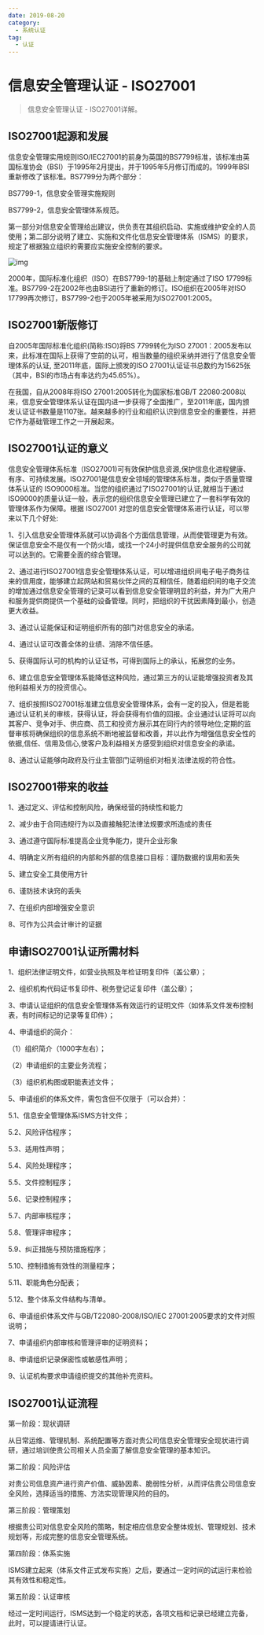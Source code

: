 ```yaml
---
date: 2019-08-20
category:
  - 系统认证
tag:
  - 认证
---
```

# 信息安全管理认证 - ISO27001 

> 信息安全管理认证 - ISO27001详解。

## ISO27001起源和发展

信息安全管理实用规则ISO/IEC27001的前身为英国的BS7799标准，该标准由英国标准协会（BSI）于1995年2月提出，并于1995年5月修订而成的。1999年BSI重新修改了该标准。BS7799分为两个部分：

BS7799-1，信息安全管理实施规则

BS7799-2，信息安全管理体系规范。

第一部分对信息安全管理给出建议，供负责在其组织启动、实施或维护安全的人员使用；第二部分说明了建立、实施和文件化信息安全管理体系（ISMS）的要求，规定了根据独立组织的需要应实施安全控制的要求。

![img](https://www.pdai.tech/images/dev-spec/cert-270001.jpg)

2000年，国际标准化组织（ISO）在BS7799-1的基础上制定通过了ISO 17799标准。BS7799-2在2002年也由BSI进行了重新的修订。ISO组织在2005年对ISO 17799再次修订，BS7799-2也于2005年被采用为ISO27001:2005。

## ISO27001新版修订

自2005年国际标准化组织(简称:ISO)将BS 7799转化为ISO 27001：2005发布以来，此标准在国际上获得了空前的认可，相当数量的组织采纳并进行了信息安全管理体系的认证, 至2011年底，国际上颁发的ISO 27001认证证书总数约为15625张（其中，BSI的市场占有率达约为45.65%）。

在我国，自从2008年将ISO 27001:2005转化为国家标准GB/T 22080:2008以来，信息安全管理体系认证在国内进一步获得了全面推广，至2011年底，国内颁发认证证书数量是1107张。越来越多的行业和组织认识到信息安全的重要性，并把它作为基础管理工作之一开展起来。

## ISO27001认证的意义

信息安全管理体系标准（ISO27001)可有效保护信息资源,保护信息化进程健康、有序、可持续发展。ISO27001是信息安全领域的管理体系标准，类似于质量管理体系认证的 ISO9000标准。当您的组织通过了ISO27001的认证,就相当于通过ISO9000的质量认证一般，表示您的组织信息安全管理已建立了一套科学有效的管理体系作为保障。根据 ISO27001 对您的信息安全管理体系进行认证，可以带来以下几个好处:

1、引入信息安全管理体系就可以协调各个方面信息管理，从而使管理更为有效。保证信息安全不是仅有一个防火墙，或找一个24小时提供信息安全服务的公司就可以达到的。它需要全面的综合管理。

2、通过进行ISO27001信息安全管理体系认证，可以增进组织间电子电子商务往来的信用度，能够建立起网站和贸易伙伴之间的互相信任，随着组织间的电子交流的增加通过信息安全管理的记录可以看到信息安全管理明显的利益，并为广大用户和服务提供商提供一个基础的设备管理。同时，把组织的干扰因素降到最小，创造更大收益。

3、通过认证能保证和证明组织所有的部门对信息安全的承诺。

4、通过认证可改善全体的业绩、消除不信任感。

5、获得国际认可的机构的认证证书，可得到国际上的承认，拓展您的业务。

6、建立信息安全管理体系能降低这种风险，通过第三方的认证能增强投资者及其他利益相关方的投资信心。

7、组织按照ISO27001标准建立信息安全管理体系，会有一定的投入，但是若能通过认证机关的审核，获得认证，将会获得有价值的回报。企业通过认证将可以向其客户、竞争对手、供应商、员工和投资方展示其在同行内的领导地位;定期的监督审核将确保组织的信息系统不断地被监督和改善，并以此作为增强信息安全性的依据,信任、信用及信心,使客户及利益相关方感受到组织对信息安全的承诺。

8、通过认证能够向政府及行业主管部门证明组织对相关法律法规的符合性。

## ISO27001带来的收益

1、通过定义、评估和控制风险，确保经营的持续性和能力

2、减少由于合同违规行为以及直接触犯法律法规要求所造成的责任

3、通过遵守国际标准提高企业竞争能力，提升企业形象

4、明确定义所有组织的内部和外部的信息接口目标：谨防数据的误用和丢失

5、建立安全工具使用方针

6、谨防技术诀窍的丢失

7、在组织内部增强安全意识

8、可作为公共会计审计的证据

## 申请ISO27001认证所需材料

1、组织法律证明文件，如营业执照及年检证明复印件（盖公章）；

2、组织机构代码证书复印件、税务登记证复印件（盖公章）；

3、申请认证组织的信息安全管理体系有效运行的证明文件（如体系文件发布控制表，有时间标记的记录等复印件）；

4、申请组织的简介：

（1）组织简介（1000字左右）；

（2）申请组织的主要业务流程；

（3）组织机构图或职能表述文件；

5、申请组织的体系文件，需包含但不仅限于（可以合并）：

5.1、信息安全管理体系ISMS方针文件；

5.2、风险评估程序；

5.3、适用性声明；

5.4、风险处理程序；

5.5、文件控制程序；

5.6、记录控制程序；

5.7、内部审核程序；

5.8、管理评审程序；

5.9、纠正措施与预防措施程序；

5.10、控制措施有效性的测量程序；

5.11、职能角色分配表；

5.12、整个体系文件结构与清单。

6、申请组织体系文件与GB/T22080-2008/ISO/IEC 27001:2005要求的文件对照说明；

7、申请组织内部审核和管理评审的证明资料；

8、申请组织记录保密性或敏感性声明；

9、认证机构要求申请组织提交的其他补充资料。

## ISO27001认证流程

第一阶段：现状调研

从日常运维、管理机制、系统配置等方面对贵公司信息安全管理安全现状进行调研，通过培训使贵公司相关人员全面了解信息安全管理的基本知识。

第二阶段：风险评估

对贵公司信息资产进行资产价值、威胁因素、脆弱性分析，从而评估贵公司信息安全风险，选择适当的措施、方法实现管理风险的目的。

第三阶段：管理策划

根据贵公司对信息安全风险的策略，制定相应信息安全整体规划、管理规划、技术规划等，形成完整的信息安全管理系统。

第四阶段：体系实施

ISMS建立起来（体系文件正式发布实施）之后，要通过一定时间的试运行来检验其有效性和稳定性。

第五阶段：认证审核

经过一定时间运行，ISMS达到一个稳定的状态，各项文档和记录已经建立完备，此时，可以提请进行认证。